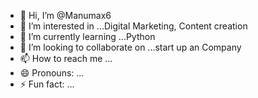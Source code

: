 - 👋 Hi, I’m @Manumax6
- 👀 I’m interested in ...Digital Marketing, Content creation
- 🌱 I’m currently learning ...Python
- 💞️ I’m looking to collaborate on ...start up an Company
- 📫 How to reach me ...
- 😄 Pronouns: ...
- ⚡ Fun fact: ...

<!---
Manumax6/Manumax6 is a ✨ special ✨ repository because its `README.md` (this file) appears on your GitHub profile.
You can click the Preview link to take a look at your changes.
--->
